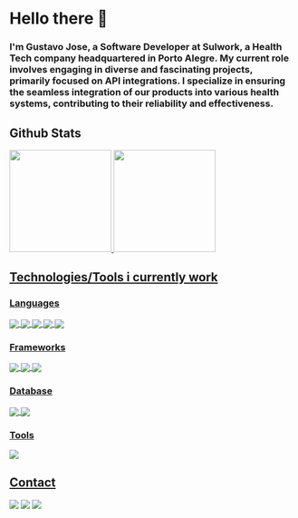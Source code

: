 # Hello there 👋

### I'm Gustavo Jose, a Software Developer at Sulwork, a Health Tech company headquartered in Porto Alegre. My current role involves engaging in diverse and fascinating projects, primarily focused on API integrations. I specialize in ensuring the seamless integration of our products into various health systems, contributing to their reliability and effectiveness.

## Github Stats
<div>
  <a href="https://github.com/gustavojms">
    <img height="180em" src="https://github-readme-stats.vercel.app/api?username=gustavojms&show_icons=true&theme=omni"/>
    <img height="180em" src="https://github-readme-stats.vercel.app/api/top-langs/?username=gustavojms&layout=compact&theme=omni&langs_count=5"/>
</div>

  ## Technologies/Tools i currently work
  
  ### Languages
  <div style="display: inline_block">
    <img align="center" src="https://img.shields.io/badge/Java-ED8B00?style=for-the-badge&logo=openjdk&logoColor=white"/>
    <img align="center" src="https://img.shields.io/badge/TypeScript-007ACC?style=for-the-badge&logo=typescript&logoColor=white"/>
    <img align="center" src="https://img.shields.io/badge/HTML5-E34F26?style=for-the-badge&logo=html5&logoColor=white"/>
    <img align="center" src="https://img.shields.io/badge/CSS3-1572B6?style=for-the-badge&logo=css3&logoColor=white"/>
    <img align="center" src="https://img.shields.io/badge/JavaScript-323330?style=for-the-badge&logo=javascript&logoColor=F7DF1E"/>
    
  </div>
  
   ### Frameworks  
  <div style="display: inline_block">
    <img align="center" src="https://img.shields.io/badge/Spring-6DB33F?style=for-the-badge&logo=spring&logoColor=white"/>
    <img align="center" src="https://img.shields.io/badge/Angular-DD0031?style=for-the-badge&logo=angular&logoColor=white"/>
    <img align="center" src="https://img.shields.io/badge/React-20232A?style=for-the-badge&logo=react&logoColor=61DAFB"/>
  </div>
  
  ### Database
  <div style="display: inline_block">
    <img align="center" src="https://img.shields.io/badge/Oracle-F80000?style=for-the-badge&logo=Oracle&logoColor=white"/>
    <img align="center" src="https://img.shields.io/badge/PostgreSQL-316192?style=for-the-badge&logo=postgresql&logoColor=white"/>
  </div>
    
  ### Tools
  <div style="display: inline_block">
    <img align="center" src="https://img.shields.io/badge/GIT-E44C30?style=for-the-badge&logo=git&logoColor=white"/>
  </div>
  
  ###
  
  ## Contact
  
  <div>
    <a href="https://www.linkedin.com/in/gustavo-jos%C3%A9-130869226/" target="_blank"><img src="https://img.shields.io/badge/LinkedIn-0077B5?style=for-the-badge&logo=linkedin&logoColor=white" target="_blank"></a>
    <a href=mailto:gustavo.josems1@gmail.com target="_blank"><img src="https://img.shields.io/badge/Gmail-D14836?style=for-the-badge&logo=gmail&logoColor=white" target="_blank"></a>
    <a href=mailto:gustavo.joset0@hotmail.com target="_blank"><img src="https://img.shields.io/badge/Hotmail-0078D4?style=for-the-badge&logo=microsoft-outlook&link=mailto:gustavo.joset0@hotmail.com">
    </a>
  </div>
